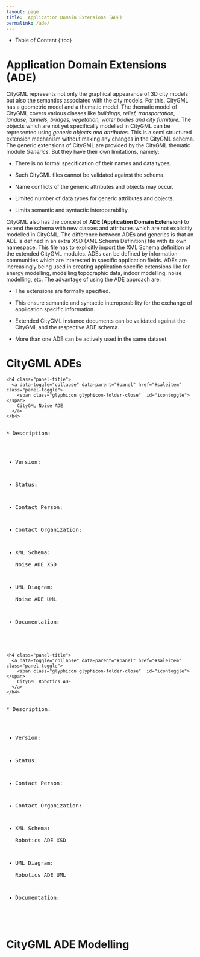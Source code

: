 ```yaml
---
layout: page
title:  Application Domain Extensions (ADE)
permalink: /ade/
---
```

* Table of Content
{:toc}

# Application Domain Extensions (ADE)

CityGML represents not only the graphical appearance of 3D city models but also the semantics associated with the city models.
For this, CityGML has a geometric model and a thematic model.
The thematic model of CityGML covers various classes like *buildings, relief, transportation, landuse, tunnels, bridges, vegetation, water bodies and city furniture.*
The objects which are not yet specifically modelled in CityGML can be represented using *generic objects and attributes*.
This is a semi structured extension mechanism without making any changes in the CityGML schema.
The generic extensions of CityGML are provided by the CityGML thematic module *Generics*.
But they have their own limitations, namely:

* There is no formal specification of their names and data types.

* Such CityGML files cannot be validated against the schema.

* Name conflicts of the generic attributes and objects may occur.

* Limited number of data types for generic attributes and objects.

* Limits semantic and syntactic interoperability.


CityGML also has the concept of **ADE (Application Domain Extension)** to extend the schema with new classes and attributes which are not explicitly modelled in CityGML.
The difference between ADEs and generics is that an ADE is defined in an extra XSD (XML Schema Definition) file with its own namespace. 
This file has to explicitly import the XML Schema definition of the extended CityGML modules.
ADEs can be defined by information communities which are interested in specific application fields. 
ADEs are increasingly being used in creating application specific extensions like for energy modelling, modelling topographic data, indoor modelling, noise modelling, etc.
The advantage of using the ADE approach are:

* The extensions are formally specified. 

* This ensure semantic and syntactic interoperability for the exchange of application specific information.

* Extended CityGML instance documents can be validated against the CityGML and the respective ADE schema. 

* More than one ADE can be actively used in the same dataset.


# CityGML ADEs

<div class="panel panel-warning">
 
    <h4 class="panel-title">
      <a data-toggle="collapse" data-parent="#panel" href="#saleitem" class="panel-toggle">
        <span class="glyphicon glyphicon-folder-close"  id="icontoggle"></span>
        CityGML Noise ADE
      </a>
    </h4>
  </div>

  <div id="saleitem" class="panel-collapse collapse">
     <div class="panel-body">
 <pre>        
* Description: 

* Version:  

* Status:

* Contact Person:

* Contact Organization:

* XML Schema: <a href="http://schemas.opengis.net/citygml/examples/2.0/ade/noise-ade/" style="text-decoration:none"> Noise ADE XSD</a>

* UML Diagram: <a href="http://schemas.opengis.net/citygml/examples/2.0/ade/noise-ade/" style="text-decoration:none"> Noise ADE UML</a>

* Documentation:
</pre>
</div>   
</div>

<div class="panel panel-warning">
 
    <h4 class="panel-title">
      <a data-toggle="collapse" data-parent="#panel" href="#saleitem" class="panel-toggle">
        <span class="glyphicon glyphicon-folder-close"  id="icontoggle"></span>
        CityGML Robotics ADE
      </a>
    </h4>
  </div>

  <div id="saleitem" class="panel-collapse collapse">
     <div class="panel-body">
 <pre>        
* Description: 

* Version:  

* Status:

* Contact Person:

* Contact Organization:

* XML Schema: <a href="http://schemas.opengis.net/citygml/examples/2.0/ade/noise-ade/" style="text-decoration:none"> Robotics ADE XSD</a>

* UML Diagram: <a href="http://schemas.opengis.net/citygml/examples/2.0/ade/noise-ade/" style="text-decoration:none"> Robotics ADE UML</a>

* Documentation:
</pre>
</div>   
</div>

# CityGML ADE Modelling

